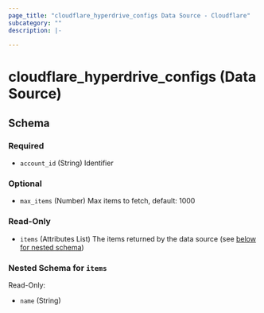 ```yaml
---
page_title: "cloudflare_hyperdrive_configs Data Source - Cloudflare"
subcategory: ""
description: |-
  
---
```


# cloudflare_hyperdrive_configs (Data Source)




<!-- schema generated by tfplugindocs -->
## Schema

### Required

- `account_id` (String) Identifier

### Optional

- `max_items` (Number) Max items to fetch, default: 1000

### Read-Only

- `items` (Attributes List) The items returned by the data source (see [below for nested schema](#nestedatt--items))

<a id="nestedatt--items"></a>
### Nested Schema for `items`

Read-Only:

- `name` (String)


